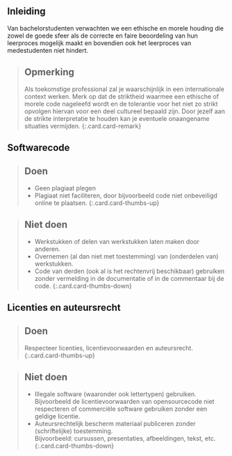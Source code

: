 Inleiding
---------

Van bachelorstudenten verwachten we een ethische en morele houding die zowel de goede sfeer als de correcte en faire beoordeling van hun leerproces mogelijk maakt en bovendien ook het leerproces van medestudenten niet hindert.

> Opmerking
> ---
> Als toekomstige professional zal je waarschijnlijk in een internationale context werken. Merk op dat de striktheid waarmee een ethische of morele code nageleefd wordt en de tolerantie voor het niet zo strikt opvolgen hiervan voor een deel cultureel bepaald zijn. Door jezelf aan de strikte interpretatie te houden kan je eventuele onaangename situaties vermijden.
{:.card.card-remark}

Softwarecode
------------

> Doen
> ---
> - Geen plagiaat plegen
> - Plagiaat niet faciliteren, door bijvoorbeeld code niet onbeveiligd online te plaatsen.
{:.card.card-thumbs-up}


> Niet doen
> ---
> - Werkstukken of delen van werkstukken laten maken door anderen.
> - Overnemen (al dan niet met toestemming) van (onderdelen van) werkstukken.
> - Code van derden (ook al is het rechtenvrij beschikbaar) gebruiken zonder vermelding in de documentatie of in de commentaar bij de code.
{:.card.card-thumbs-down}


Licenties en auteursrecht
-------------------------

> Doen
> ---
> Respecteer licenties, licentievoorwaarden en auteursrecht.
{:.card.card-thumbs-up}

> Niet doen
> ---
> - Illegale software (waaronder ook lettertypen) gebruiken.  
>   Bijvoorbeeld de licentievoorwaarden van opensourcecode niet respecteren of commerciële software gebruiken zonder een geldige licentie.
> - Auteursrechtelijk bescherm materiaal publiceren zonder (schriftelijke) toestemming.  
>   Bijvoorbeeld: cursussen, presentaties, afbeeldingen, tekst, etc.
{:.card.card-thumbs-down}
